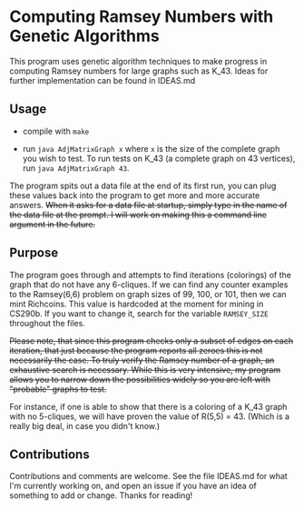 Computing Ramsey Numbers with Genetic Algorithms
==============

This program uses genetic algorithm techniques to make progress in computing Ramsey numbers for large graphs such as K_43. Ideas for further implementation can be found in IDEAS.md

Usage
---------
* compile with `make`

* run `java AdjMatrixGraph x` where `x` is the size of the complete graph you wish to test. To run tests on K_43 (a complete graph on 43 vertices), run `java AdjMatrixGraph 43`.

The program spits out a data file at the end of its first run, you can plug these values back into the program to get more and more accurate answers. ~~When it asks for a data file at startup, simply type in the name of the data file at the prompt. I will work on making this a command line argument in the future.~~ 

Purpose
-------

The program goes through and attempts to find iterations (colorings) of the graph that do not have any 6-cliques. If we can find any counter examples to the Ramsey(6,6) problem on graph sizes of 99, 100, or 101, then we can mint Richcoins. This value is hardcoded at the moment for mining in CS290b. If you want to change it, search for the variable `RAMSEY_SIZE` throughout the files. 

~~Please note, that since this program checks only a subset of edges on each iteration, that just because the program reports all zeroes this is not necessarily the case. To truly verify the Ramsey number of a graph, an exhaustive search is necessary. While this is very intensive, my program allows you to narrow down the possibilities widely so you are left with "probable" graphs to test.~~

For instance, if one is able to show that there is a coloring of a K_43 graph with no 5-cliques, we will have proven the value of R(5,5) = 43. (Which is a really big deal, in case you didn't know.)

Contributions
-------------

Contributions and comments are welcome. See the file IDEAS.md for what I'm currently working on, and open an issue if you have an idea of something to add or change. Thanks for reading!
